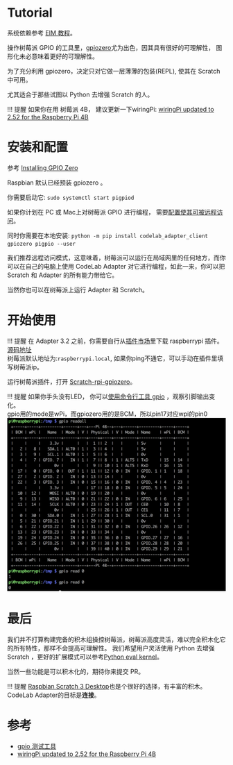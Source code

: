 # Tutorial

系统依赖参考 [EIM 教程](/extension_guide/eim/)。

操作树莓派 GPIO 的工具里，[gpiozero](https://gpiozero.readthedocs.io/en/stable/index.html)尤为出色，因其具有很好的可理解性， 图形化未必意味着更好的可理解性。

为了充分利用 gpiozero，决定只对它做一层薄薄的包装(REPL), 使其在 Scratch 中可用。

尤其适合于那些试图以 Python 去增强 Scratch 的人。

!!! 提醒
    如果你在用 树莓派 4B， 建议更新一下wiringPi: [wiringPi updated to 2.52 for the Raspberry Pi 4B](http://wiringpi.com/wiringpi-updated-to-2-52-for-the-raspberry-pi-4b/)  

# 安装和配置
参考 [Installing GPIO Zero](https://gpiozero.readthedocs.io/en/stable/installing.html#installing-gpio-zero)

Raspbian 默认已经预装 gpiozero 。

你需要启动它: `sudo systemctl start pigpiod`

如果你计划在 PC 或 Mac上对树莓派 GPIO 进行编程， 需要[配置使其可被远程访问](https://gpiozero.readthedocs.io/en/stable/remote_gpio.html)。

同时你需要在本地安装: `python -m pip install codelab_adapter_client gpiozero pigpio --user`

我们推荐远程访问模式，这意味着，树莓派可以运行在局域网里的任何地方，而你可以在自己的电脑上使用 CodeLab Adapter 对它进行编程，如此一来，你可以把 Scratch 和 Adapter 的所有能力带给它。

当然你也可以在树莓派上运行 Adapter 和 Scratch。

# 开始使用
!!! 提醒
    在 Adapter 3.2 之前，你需要自行从[插件市场](/extension_guide/extension_market/)里下载 raspberrypi 插件。 [源码地址](https://github.com/CodeLabClub/codelab_adapter_extensions/blob/master/nodes_v3/node_raspberrypi.py)  
    树莓派默认地址为:`raspberrypi.local`, 如果你ping不通它，可以手动在插件里填写树莓派ip。

运行树莓派插件，打开 [Scratch-rpi-gpiozero](https://scratch-beta.codelab.club?sb3url=https://adapter.codelab.club/sb3/Scratch-gpiozero.sb3)。

    
!!! 提醒
    如果你手头没有LED， 你可以[使用命令行工具 gpio](https://blog.just4fun.site/post/iot/raspberrypi-install-and-config/#%E6%B5%8B%E8%AF%95%E5%B7%A5%E5%85%B7) ，观察引脚输出变化。  
    gpio用的mode是wPi，而gpiozero用的是BCM，所以pin17对应wpi的pin0  
    ![](/img/fa6b43a839c1e55d8e761529ac996970.png) 

# 最后
我们并不打算构建完备的积木组操控树莓派，树莓派高度灵活，难以完全积木化它的所有特性，那样不会提高可理解性。 我们希望用户灵活使用 Python 去增强 Scratch ，更好的扩展模式可以参考[Python eval kernel](/extension_guide/extension_python_kernel/)。

当然一些功能是可以积木化的，期待你来提交 PR。

!!! 提醒
    [Raspbian Scratch 3 Desktop](https://www.raspberrypi.org/blog/scratch-3-desktop-for-raspbian-on-raspberry-pi/)也是个很好的选择，有丰富的积木。  
    CodeLab Adapter的目标是**连接**。 

# 参考
- [gpio 测试工具](https://blog.just4fun.site/post/iot/raspberrypi-install-and-config/#%E6%B5%8B%E8%AF%95%E5%B7%A5%E5%85%B7)
- [wiringPi updated to 2.52 for the Raspberry Pi 4B](http://wiringpi.com/wiringpi-updated-to-2-52-for-the-raspberry-pi-4b/)
